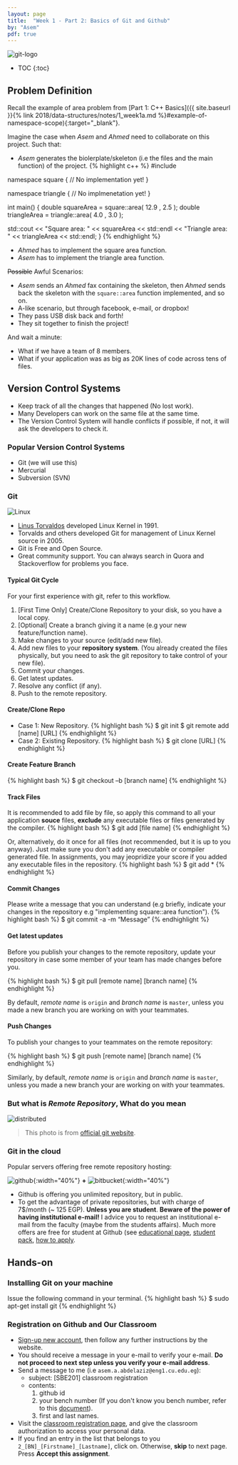 ```yaml
---
layout: page
title:  "Week 1 - Part 2: Basics of Git and Github"
by: "Asem"
pdf: true
---
```


![git-logo](../../../gallery/Git-logo.svg)

* TOC
{:toc}

## Problem Definition

Recall the example of area problem from [Part 1: C++ Basics]({{ site.baseurl }}{% link 2018/data-structures/notes/1_week1a.md %}#example-of-namespace-scope){:target="_blank"}.


Imagine the case when *Asem* and *Ahmed* need to collaborate on this project. Such that:

* *Asem* generates the biolerplate/skeleton (i.e the files and the main function) of the project. 
{% highlight c++ %}
#include <iostream>

namespace square
{
    // No implementation yet!
}

namespace triangle
{
    // No implmenetation yet!
}

int main()
{
  double squareArea = square::area( 12.9 , 2.5 );
  double triangleArea = triangle::area( 4.0 , 3.0 );

  std::cout << "Square area: " << squareArea << std::endl 
            << "Triangle area: " << triangleArea << std::endl;
}
{% endhighlight %}
* *Ahmed* has to implement the square area function.
* *Asem* has to implement the triangle area function.

~~Possible~~ Awful Scenarios:

* *Asem* sends an *Ahmed* fax containing the skeleton, then *Ahmed* sends back the skeleton with the `square::area` function implemented, and so on.
* A-like scenario, but through facebook, e-mail, or dropbox!
* They pass USB disk back and forth!
* They sit together to finish the project!

And wait a minute:

* What if we have a team of 8 members.
* What if your application was as big as 20K lines of code across tens of files.

## Version Control Systems

* Keep track of all the changes that happened (No lost work).
* Many Developers can work on the same file at the same time.
* The Version Control System will handle conflicts if possible, if not, it
 will ask the developers to check it.

### Popular Version Control Systems

* Git (we will use this)
* Mercurial
* Subversion (SVN)

### Git

![Linux](../../../gallery/Linus_Torvalds.jpeg.jpg)

* [Linus Torvaldos](https://en.wikipedia.org/wiki/Linus_Torvalds) developed Linux Kernel in 1991.
* Torvalds and others developed Git for management of Linux Kernel source in 2005.
* Git is Free and Open Source.
* Great community support. You can always search in Quora and Stackoverflow for problems you face.

#### Typical Git Cycle

For your first experience with git, refer to this workflow.

1. \[First Time Only\] Create/Clone Repository to your disk, so you have a local copy.
2. \[Optional\] Create a branch giving it a name (e.g your new feature/function name).
3. Make changes to your source (edit/add new file).
4. Add new files to your **repository system**. (You already created the files physically, but you need to ask the git repository to take control of your new file).
5. Commit your changes.
6. Get latest updates.
7. Resolve any conflict (if any).
8. Push to the remote repository.

#### Create/Clone Repo

* Case 1: New Repository.
{% highlight bash %}
$ git init
$ git remote add [name] [URL]
{% endhighlight %}
* Case 2: Existing Repository.
{% highlight bash %}
$ git clone [URL]
{% endhighlight %}

#### Create Feature Branch

{% highlight bash %}
$ git checkout –b [branch name]
{% endhighlight %}

#### Track Files

It is recommended to add file by file, so apply this command to all your application **souce** files, **exclude** any executable files or files generated by the compiler.
{% highlight bash %}
$ git add [file name]
{% endhighlight %}

Or, alternatively, do it once for all files (not recommended, but it is up to you anyway). Just make sure you don't add any executable or compiler generated file. In assignments, you may jeopridize your score if you added any executable files in the repository.
{% highlight bash %}
$ git add *
{% endhighlight %}

#### Commit Changes

Please write a message that you can understand (e.g briefly, indicate your changes in the repository e.g "implementing square::area function").
{% highlight bash %}
$ git commit -a -m “Message”
{% endhighlight %}

#### Get latest updates

Before you publish your changes to the remote repository, update your repository in case some member of your team has made changes before you.

{% highlight bash %}
$ git pull [remote name] [branch name]
{% endhighlight %}

By default, *remote name* is `origin` and *branch name* is `master`, unless you made a new branch you are working on with your teammates.

#### Push Changes

To publish your changes to your teammates on the remote repository:

{% highlight bash %}
$ git push [remote name] [branch name]
{% endhighlight %}

Similarly, by default, *remote name* is `origin` and *branch name* is `master`, unless you made a new branch your are working on with your teammates.

### But what is *Remote Repository*, What do you mean

![distributed](../../../gallery/distributed.png)
> This photo is from [official git website](https://git-scm.com/book/en/v2/Getting-Started-About-Version-Control).

### Git in the cloud

Popular servers offering free remote repository hosting:

![github](../../../gallery/github.jpg){:width="40%"} **+** ![bitbucket](../../../gallery/Bitbucket.svg){:width="40%"}

* Github is offering you unlimited repository, but in public.
* To get the advantage of private repositories, but with charge of 7$/month (~ 125 EGP). **Unless you are student**. **Beware of the power of having institutional e-mail!** I advice you to request an institutional e-mail from the faculty (maybe from the students affairs). Much more offers are free for student at Github (see [educational page](https://education.github.com/), [student pack](https://education.github.com/pack), [how to apply](https://help.github.com/articles/applying-for-a-student-developer-pack/).

## Hands-on

### Installing Git on your machine

Issue the following command in your terminal.
{% highlight bash %}
$ sudo apt-get install git
{% endhighlight %}

### Registration on Github and Our Classroom

* [Sign-up new account](https://github.com/), then follow any further instructions by the website.
* You should receive a message in your e-mail to verify your e-mail. **Do not proceed to next step unless you verify your e-mail address**.
* Send a message to me (i.e `asem.a.abdelaziz@eng1.cu.edu.eg`):
  * subject: [SBE201] classroom registration
  * contents:
      1. github id
      2. your bench number (If you don't know you bench number, refer to this [document](http://eng.cu.edu.eg/wp-content/uploads/StudentsLists2016/SBE/2.xls)).
      3. first and last names.
* Visit the [classroom registration page](https://classroom.github.com/a/1jyf5WHm), and give the classroom authorization to access your personal data.
* If you find an entry in the list that belongs to you `2_[BN]_[Firstname]_[Lastname]`, click on. Otherwise, **skip** to next page. Press **Accept this assignment**.